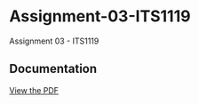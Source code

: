 # Assignment-03-ITS1119
 Assignment 03 - ITS1119
 
## Documentation

[View the PDF]([https://github.com/ChamathDilshanC/Assigment-03-ITS1119/blob/main/documentation.pdf](https://github.com/ChamathDilshanC/Assigment-03-ITS1119/blob/main/03%20(1).pdf))

